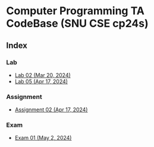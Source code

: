 # Computer Programming TA CodeBase (SNU CSE cp24s)

## Index

### Lab

- [Lab 02 (Mar 20, 2024)](./lab-02)
- [Lab 05 (Apr 17, 2024)](./lab-05)

### Assignment

- [Assignment 02 (Apr 17, 2024)](./assignment-02)

### Exam

- [Exam 01 (May 2, 2024)](./exam-01)
